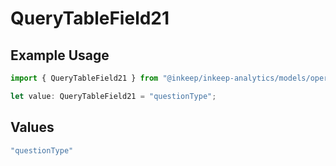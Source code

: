 # QueryTableField21

## Example Usage

```typescript
import { QueryTableField21 } from "@inkeep/inkeep-analytics/models/operations";

let value: QueryTableField21 = "questionType";
```

## Values

```typescript
"questionType"
```